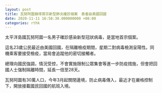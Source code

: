 ```yaml
---
layout: post
title: 瓦努阿圖錄得首宗新型肺炎確診個案　患者由美國回國
date: 2020-11-11 16:58:30.000000000 +08:00
categories: rthk
---
```


太平洋島國瓦努阿圖一名男子確診感染新型冠狀病毒，是當地首宗個案。

這名23歲公民最近由美國回國，在隔離檢疫期間，星期二對病毒檢測呈陽性。同機乘客要接受檢疫，當局會追蹤他的密切接觸者。

總理向國民強調，情況受控，不會實施限制公眾集會等進一步防疫措施，但會把回國人士强制隔離時間，延長一倍至28天。

瓦努阿圖有30萬人口，今年3月起關閉邊境，防止病毒傳入，最近才在嚴格控制下，開放接載國民回國的航班入境。
